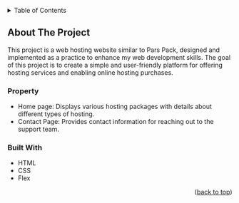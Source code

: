 <!-- Improved compatibility of back to top link: See: https://github.com/othneildrew/Best-README-Template/pull/73 -->
<a id="readme-top"></a>
<!-- TABLE OF CONTENTS -->
<details>
  <summary>Table of Contents</summary>
  <ol>
    <li>
      <a href="#about-the-project">About The Project</a>
      <ul>
        <li><a href="#built-with">Built With</a></li>
      </ul>
     </li>
  </ol>
</details>



<!-- ABOUT THE PROJECT -->
## About The Project

This project is a web hosting website similar to Pars Pack, designed and implemented as a practice to enhance my web development skills. The goal of this project is to create a simple and user-friendly platform for offering hosting services and enabling online hosting purchases.


### Property
* Home page: Displays various hosting packages with details about different types of hosting.
* Contact Page: Provides contact information for reaching out to the support team.

### Built With

* HTML
* CSS
* Flex

<p align="right">(<a href="#readme-top">back to top</a>)</p>




